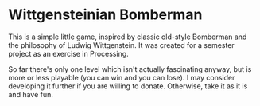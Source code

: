 # Wittgensteinian Bomberman

This is a simple little game, inspired by classic old-style Bomberman and the philosophy of Ludwig Wittgenstein. It was created for a semester project as an exercise in Processing.

So far there's only one level which isn't actually fascinating anyway, but is more or less playable (you can win and you can lose). I may consider developing it further if you are willing to donate. Otherwise, take it as it is and have fun.
